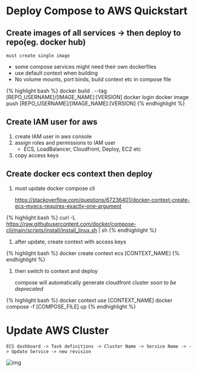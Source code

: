 

# Deploy Compose to AWS Quickstart


## Create images of all services -> then deploy to repo(eg. docker hub)

    must create single image

-   some compose services might need their own dockerfiles
-   use default context when building
-   No volume mounts, port binds, build context etc in compose file

{% highlight bash %}
docker build . --tag [REPO_USERNAME]/[IMAGE_NAME]:[VERSION]
docker login
docker image push [REPO_USERNAME]/[IMAGE_NAME]:[VERSION]
{% endhighlight %}


## Create IAM user for aws

1.  create IAM user in aws console
2.  assign roles and permissions to IAM user
    -   ECS, LoadBalancer, Cloudfront, Deploy, EC2 etc
3.  copy access keys


## Create docker ecs context then deploy

1.  must update docker compose cli

    https://stackoverflow.com/questions/67236401/docker-context-create-ecs-myecs-requires-exactly-one-argument

{% highlight bash %}
curl -L https://raw.githubusercontent.com/docker/compose-cli/main/scripts/install/install_linux.sh | sh
{% endhighlight %}

1.  after update, create context with access keys

{% highlight bash %}
docker create context ecs [CONTEXT_NAME]
{% endhighlight %}

1.  then switch to context and deploy

    compose will automatically generate cloudfront cluster
    *soon to be deprecated*

{% highlight bash %}
docker context use [CONTEXT_NAME]
docker compose -f [COMPOSE_FILE] up
{% endhighlight %}


# Update AWS Cluster

    ECS dashboard -> Task definitions -> Cluster Name -> Service Name -> -> Update Service -> new revision

![img](./aws-taskdef.png)
